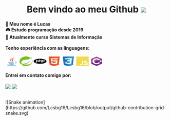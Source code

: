 <h1 align=center> Bem vindo ao meu Github <img src="https://i.pinimg.com/originals/8e/08/b9/8e08b9961b83aa4228c6ede7f4607287.gif" height="30px"> </h1> 



<h4>
      🚀 Meu nome é Lucas <br>
      🎮 Estudo programação desde 2019 <br>
      📓 Atualmente curso Sistemas de Informação <br><br>
      Tenho experiência com as linguagens:
  </h4>
  
  
  
  <p align="left">
        <img align="center" height="30" width="40" src="https://raw.githubusercontent.com/devicons/devicon/master/icons/java/java-original.svg">
        <img align="center" height="30" width="40" src="https://raw.githubusercontent.com/devicons/devicon/master/icons/spring/spring-original.svg">
        <img align="center" height="30" width="40" src="https://raw.githubusercontent.com/devicons/devicon/master/icons/php/php-plain.svg">
        <img align="center" height="30" width="40" src="https://raw.githubusercontent.com/devicons/devicon/master/icons/html5/html5-original.svg">
        <img align="center" height="30" width="40" src="https://raw.githubusercontent.com/devicons/devicon/master/icons/css3/css3-original.svg">
        <img align="center" alt="Rafa-Js" height="30" width="40" src="https://raw.githubusercontent.com/devicons/devicon/master/icons/javascript/javascript-plain.svg">
        <img align="center" height="30" width="40" src="https://raw.githubusercontent.com/devicons/devicon/master/icons/csharp/csharp-original.svg">       
  </p>
 

  <h4> Entrei em contato comigo por: </h4>
  <a href = "mailto:lucasbarbosaguimaraes2016@gmail.com"><img src="https://img.shields.io/badge/-Gmail-%23333?style=for-the-badge&logo=gmail&logoColor=white" target="_blank"></a>
  <a href="https://www.linkedin.com/in/lucs-barbosa/" target="_blank"><img src="https://img.shields.io/badge/-LinkedIn-%230077B5?style=for-the-badge&logo=linkedin&logoColor=white" target="_blank"></a> 

##


            
  <div> 
      ![Snake animation](https://github.com/Lcsbg16/Lcsbg16/blob/output/github-contribution-grid-snake.svg)
  </div>
